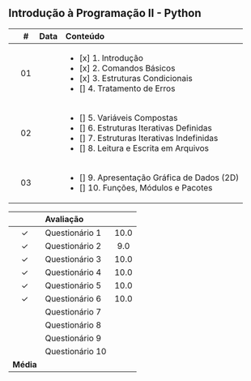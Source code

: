 ## Introdução à Programação II - Python

|  | # | Data | Conteúdo |
|:---:|:---:|:---:|:---|
|  | 01 |  | <ul><li> [x] 1. Introdução</li><li> [x] 2. Comandos Básicos</li><li> [x] 3. Estruturas Condicionais</li><li> [] 4. Tratamento de Erros</li></ul> |
|  | 02 |  | <ul><li>[] 5. Variáveis Compostas</li><li>[] 6. Estruturas Iterativas Definidas</li><li>[] 7. Estruturas Iterativas Indefinidas</li><li>[] 8. Leitura e Escrita em Arquivos</li></ul> |
|  | 03 |  | <ul><li>[] 9. Apresentação Gráfica de Dados (2D)</li><li>[] 10. Funções, Módulos e Pacotes</li></ul> |


|  | Avaliação |  |
|:---:|:--|:---:|
| &check; | Questionário 1 | 10.0 |
| &check; | Questionário 2 | 9.0 |
| &check; | Questionário 3 | 10.0 |
| &check; | Questionário 4 | 10.0 |
| &check; | Questionário 5 | 10.0 |
| &check; | Questionário 6 | 10.0 |
|  | Questionário 7 |  |
|  | Questionário 8 |  |
|  | Questionário 9 |  |
|  | Questionário 10 |  |
| **Média** |  |  | **** |